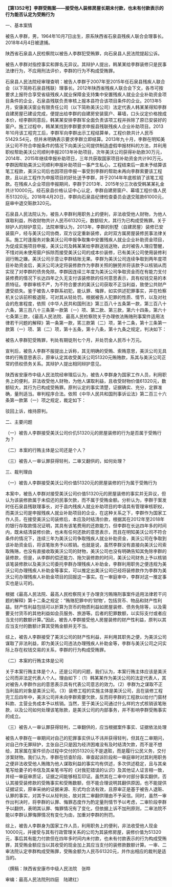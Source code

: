 **【第1352号】李群受贿案——接受他人装修房屋长期未付款，也未有付款表示的行为能否认定为受贿行为**

一、基本案情

被告人李群，男，1964年10月7日出生，原系陕西省石泉县残疾人联合会理事长。2018年4月4日被逮捕。

陕西省石泉县人民检察院以被告人李群犯受贿罪，向石泉县人民法院提起公诉。

被告人李群对指控事实和罪名无异议。其辩护人提出，韩某某给李群装修只是民事法律行为，不应用刑法评价，李群的行为不构成受贿罪。

石泉县人民法院经审理查明：被告人李群于2007年至2015年任石泉县残疾人联合会（以下简称石泉县残联）理事长。2012年陕西省残疾人联合会下文，各市可按要求上报符合享受省级残疾人就业保障金支持集中安置残疾人就业企业补助资金项目条件的企业，石泉县残联负责审核上报本县符合该项目条件的企业。2013年5月，安康美沃窗业有限责任公司（以下简称美沃公司）法定代表人韩某某得知李群自建房屋已建设完成，便提出给李群的自建房安装窗户、幕墙，口头议定价格按成本价，经李群同意后，韩某某安排李群军全面负责该项工程并拆除了原已安装好的窗户。施工过程中，韩某某找到李群要求申报县残联残疾人企业补助项目。2013年10月该工程完工后，李群军向李群出示工程结算单，工程价款共计人民币51429.54元，但并未明确表示要求李群立即结算。2013年九十月，李群在明知美沃公司不符合申报条件的情况下向美沃公司提供制造虚假申报材料的方法，并利用职权帮助美沃公司顺利申报2013年补助项目，次年美沃公司获得补助款30万元，2014年、2015年继续申报补助项日，三年共获取国家项目补助资金共计90万元。李群因帮助美沃公司顺利申报补助项目一事产生私心，工程结束后一直未予结算该笔工程款，美沃公司后也因项目申报一事受到李群的帮助未再向李群索要该工程款，且以此工程作为申报项目的好处送予李群，并于2014年年底核销了该笔工程款。在残疾人企业项目申报期间，李群于2013年、2015年分三次收受韩某某礼金共计10000元。经石泉县价格认证中心认定，李群自建房窗户、幕墙工程价值人民币51320元。2018年4月20日，李群向石泉县纪律检查委员会退交赃款61000元，庭审中退交赃款320元。

石泉县人民法院认为，被告人李群利用职务上的便利，非法收受他人财物，为他人谋取利益，所收财物共计人民币61320元，数额较大，其行为已构成受贿罪。关于辩护人的辩护意见，法院审理认为，2013年，李群的别墅（自建房屋）装修已安装窗户，经与美沃公司协商，双方议定重新装修，此时双方属房屋装修民事法律关系。施工时逢服务对象美沃公司申报争取集中安置残疾人就业企业补助资金顼目，为促成实施项目申报，美沃公司及韩某某给李群送钱送物，此时被告人理应警醒，不惜对尚未使用窗户拆除而接受美沃公司的成本价装修，已有美沃公司使用装修利润行贿之嫌。美沃公司示意让李群结账无果。李群为美沃公司连续争取到两年度项目补助资金后，美沃公司决定将装修款作为李群关照的酬劳并将该款予以核销从而实现了对李群的债务免除。李群因连续三年度为美沃公司争取资金而在有能力支付装修费的情况下长达四年之久无支付该装修款的任何意思表示，具有权钱交易的本质特征。李群审核不严，为不符合要求的美沃公司获取不正当利益，致使公共财产遭受损失。鉴于被告人李群系初犯，能认罪、悔罪，如实供述犯罪事实，并在检察机关公诉前积极退赃，可对其从轻处罚。根据被告人犯罪的性质、情节，以及对社会的危害程度，依照《中华人民共和国刑法》第三百八十五条第一款，第三百八十六条，第三百八十三条第一款第（一）项、第二款、第三款，第六十四条，第六十七条第三款，《最高人民法院、最高人民检察院关于办理依法贿赂刑事案件适用法律若干问题的解释》第一条第一款，笫三款第（二）项，第十二条，第十三条第一款第（一）项、第（二）项，第十五条，第十八条，第十九条之规定，判决如下：

被告人李群犯受贿罪，判处有期徒刑七个月，并处罚金人民币十万元。

宣判后，被告人李群不服提出上诉称，其无明确的受贿、索贿意思，美沃公司无具体的行贿意思表示，原审认定其收受美沃公司51320元贿赂款，系其与美沃公司正常的债权债务关系。其辩护人提出相同辩护意见。

陕西省安康市中级人民法院经审理后认为，被告人李群身为国家工作人员，利用职务上的便利，非法收受他人财物，为他人谋取利益，且收受财物价值61320元，数额较大，其行为已构成受贿罪。原判认定的事实清楚，证据确实、充分，定罪准确，量刑适当。审判程序合法。依照《中华人民共和国刑事诉讼法》第二百三十六条第一款第（一）项之规定，裁定如下：

驳回上诉，维持原判。

二、主要问题

（一）被告人李群接受美沃公司价仉51320元的房屋装修的行为是否属于受贿行为？

（二）本案的行贿主体是公司还是个人？

（三）被告人一审认罪获得轻判，二审又翻供的，如何处理？

三、裁判理由

（一）被告人李群接受美沃公司价值51320元的房屋装修的行为属于受贿行为

本案中，被告人李群对接受美沃公司价值51320元的房屋装修的事实并无异议，但认为该装修款属于未偿还的民事欠款，而不属于受贿金额。分析认为，李群于案发时任石泉县残联理事长，对于县内残疾人就业补助项目的申请具有管理审核职权，而美沃公司是申报残疾人就业补助项目的企业，在这种关系之下，李群作为国家工作人员，在接受美沃公司装修后，本应及时结清价款，根据其在2012年至2018年的银行存取款情况证明，其具有该笔费用的还款能力，但李群在长达四年多的时间内，既未结清装修价款，也未有任何还款的意思表示，而且在明知美沃公司不符合条件的情况下，连续三年为美沃公司争取残疾人就业补助资金，美沃公司在争取到该补助资金后，将该笔账务予以核销。也就是说，虽然李群没有直接向美沃公司索取贿赂，也没有直接收取美沃公司的财物，美沃公司也没有明确告知其免除李群的装修款，但是，从李群的偿还能力、拖欠装修款的时问，美沃公司财务上予以核销该笔装修款以及美沃公司委托李群办理残疾人补助金，李群利用职务之便违规为美沃公司办理残疾人补助金等事实，可以推定出美沃公司已经将装修款作为李群为美沃公司办理残疾人补助金项目的回报这一事实。在一审庭审中，李群对这一推定事实也是认可的。

根据《最高人民法院、最高人民检察院关于办理贪污贿赂刑事案件适用法律若干问题的解释》第十二条之规定：“贿赂犯罪中的‘财物’，包括货币、物品和财产性利益。财产性利益包括可以折算为货币的物质利益如房屋装修、债务免除等，以及需要支付货币的其他利益如会员服务、旅游等。后者的犯罪数额，以实际支付或者应当支付的数额计算。”因此，被告人李群接受他人房屋装修的财产性利益，原判以其应当支付的数额计算其受贿金额并无不当。

综上，被告人李群接受了美沃公司的财产性利益，并利用其职务之便，为美沃公司谋取了非法利益，即为美沃公司违法办理残疾人补助金等，李群与美沃公司之问实际上存在权钱交易的关系，李群的行为构成受贿罪。

（二）本案的行贿主体是公司

关于本案行贿主体是个人，还是公司的问题，我们认为，本案行贿主体应该是美沃公司而非法定代表人个人。理由如下：（1）韩某某作为美沃公司的法定代表人，其对被告人李群作出的意思表示具有代表公司意志的效力。（2）李群为之谋取不正当利盐的对象是美沃公司。（3）装修工程的实施主体是美沃公司，且在装修工程完工后四年中，美沃公司并未向李群索要欠款，反而将李群的工程款以给付门窗材料款、主营业务成本予以核销。当然，至于美沃公司通过什么样的方式核销该笔账款，以及公司如何处理该笔账款，是美沃公司的内部事务，并不影响李群受贿事实的成立。

（三）被告人一审认罪获得轻判，二审翻供的，应当根据案件事实、证据依法处理

被告人李群在一审期间对自己的犯罪事实供认不讳并获得轻判，但其在二审期问，对自己作无罪辩护，主张自己只是因为经济困难没有及时结清欠款，而不是不想给，其家属在案件侦办过程中交付的51320元不是退赃，而是履行公民义务，交付涉案财物。我们认为，李群在侦查阶段、审查起诉阶段和一审庭审时对其利用职务之便非法收受他人贿赂为他人谋取利益的事实均有供述，多次供述稳定，且与其亲笔写给妻子的书信及其亲笔书写的《对我犯错误的认识》及其他证人证言相一致，并经一审庭审质证，证据之间能够相互印证。虽然其在二审中对部分事实翻供，否认其接受装修款的受贿事实和受贿数额，但不能合理说明其翻供原因，也不能提供证据证实，原审采纳的证据来源、形式均合法有效，且原审正是基于被告人退赃、认罪的事实，对其予以从轻判处，故对其二审翻供理由不予采信。同时，虽然一审作出判决时，将李群的认罪、悔罪态度作为酌定量刑情节予以考虑，二审阶段李群予以翻供，表明其认罪、悔罪情况有了变化，但依据上诉不加刑原则，二审法院不能以李群认罪悔罪情况有变化为由，加重对李群的刑罚。

综上，被告人李群身为国家工作人员，利用职务上的便利，非法收受他人现金10000元，并接受与其有行政管理关系的公司为其装修房屋，装修价值为51320元，事后其有能力付款但在四年多时间内未付款，也未有付款表示的行为构成受贿罪，其受贿金额应当以其收受的现金加上其应当支付的装修款数额计算。一审、二审法院认定李群构成受贿罪，受贿金额为人民币61320元，并作出相应的裁判是适当的。

（撰稿：陕西省安康市中级人民法院　张晔

审编：最高人民法院刑四庭　陆建红）